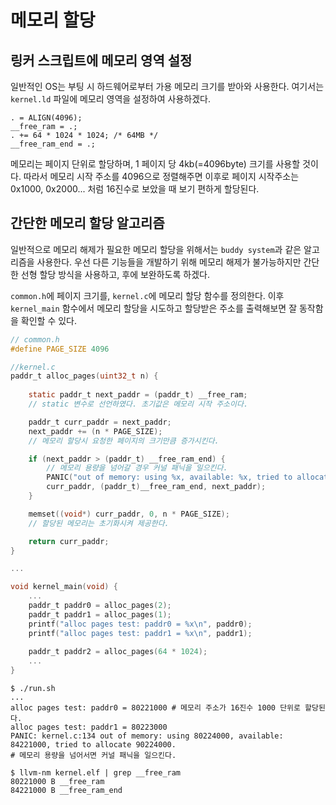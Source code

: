 # 메모리 할당

## 링커 스크립트에 메모리 영역 설정

일반적인 OS는 부팅 시 하드웨어로부터 가용 메모리 크기를 받아와 사용한다. 여기서는 `kernel.ld` 파일에 메모리 영역을 설정하여 사용하겠다.

```linkerscript
. = ALIGN(4096);
__free_ram = .;
. += 64 * 1024 * 1024; /* 64MB */
__free_ram_end = .;
```

메모리는 페이지 단위로 할당하며, 1 페이지 당 4kb(=4096byte) 크기를 사용할 것이다. 따라서 메모리 시작 주소를 4096으로 정렬해주면 이후로 페이지 시작주소는 0x1000, 0x2000... 처럼 16진수로 보았을 때 보기 편하게 할당된다.

## 간단한 메모리 할당 알고리즘

일반적으로 메모리 해제가 필요한 메모리 할당을 위해서는 `buddy system`과 같은 알고리즘을 사용한다. 우선 다른 기능들을 개발하기 위해 메모리 해제가 불가능하지만 간단한 선형 할당 방식을 사용하고, 후에 보완하도록 하겠다.

`common.h`에 페이지 크기를, `kernel.c`에 메모리 할당 함수를 정의한다. 이후 `kernel_main` 함수에서 메모리 할당을 시도하고 할당받은 주소를 출력해보면 잘 동작함을 확인할 수 있다.

```c
// common.h
#define PAGE_SIZE 4096

//kernel.c
paddr_t alloc_pages(uint32_t n) {
    
    static paddr_t next_paddr = (paddr_t) __free_ram;
    // static 변수로 선언하였다. 초기값은 메모리 시작 주소이다.

    paddr_t curr_paddr = next_paddr;
    next_paddr += (n * PAGE_SIZE);
    // 메모리 할당시 요청한 페이지의 크기만큼 증가시킨다.

    if (next_paddr > (paddr_t) __free_ram_end) {
        // 메모리 용량을 넘어갈 경우 커널 패닉을 일으킨다.
        PANIC("out of memory: using %x, available: %x, tried to allocate %x.", \
        curr_paddr, (paddr_t)__free_ram_end, next_paddr);
    }

    memset((void*) curr_paddr, 0, n * PAGE_SIZE);
    // 할당된 메모리는 초기화시켜 제공한다.

    return curr_paddr;
}

...

void kernel_main(void) {
    ...
    paddr_t paddr0 = alloc_pages(2);
    paddr_t paddr1 = alloc_pages(1);
    printf("alloc pages test: paddr0 = %x\n", paddr0);
    printf("alloc pages test: paddr1 = %x\n", paddr1);
    
    paddr_t paddr2 = alloc_pages(64 * 1024);
    ...
}

```

```shell
$ ./run.sh
...
alloc pages test: paddr0 = 80221000 # 메모리 주소가 16진수 1000 단위로 할당된다.
alloc pages test: paddr1 = 80223000
PANIC: kernel.c:134 out of memory: using 80224000, available: 84221000, tried to allocate 90224000.
# 메모리 용량을 넘어서면 커널 패닉을 일으킨다.

$ llvm-nm kernel.elf | grep __free_ram
80221000 B __free_ram
84221000 B __free_ram_end
```
